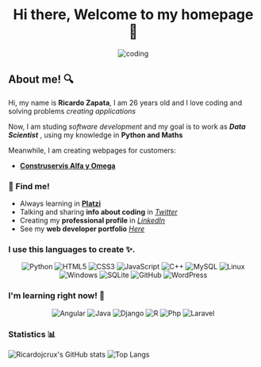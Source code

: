 <div align="center">

# Hi there, Welcome to my homepage 👋

![coding](https://media3.giphy.com/media/qgQUggAC3Pfv687qPC/giphy.gif "Coding")

</div>

## About me! 🔍

Hi, my name is **Ricardo Zapata**, I am 26 years old and I love coding and solving problems *creating applications*

Now, I am studing *software development* and my goal is to work as ***Data Scientist*** , using my knowledge in **Python and Maths**

Meanwhile, I am creating webpages for customers:

- **[Construservis Alfa y Omega](https://construservisalfayomega.com)**

### 📍 Find me!

- Always learning in **[Platzi](https://platzi.com/p/ricardojcrux/)**
- Talking and sharing **info about coding** in *[Twitter](https://twitter.com/ricardojcrux)*
- Creating my **professional profile** in *[LinkedIn](https://www.linkedin.com/in/ricardojcrux/)*
- See my **web developer portfolio** *[Here](https://ricardojcrux.github.io/portfolio/)* 

### I use this languages to create ✨.

<div align="center">

![Python](https://img.shields.io/badge/python-3670A0?style=for-the-badge&logo=python&logoColor=ffdd54)
![HTML5](https://img.shields.io/badge/HTML5-E34F26?style=for-the-badge&logo=html5&logoColor=white)
![CSS3](https://img.shields.io/badge/CSS3-1572B6?style=for-the-badge&logo=css3&logoColor=white)
![JavaScript](https://img.shields.io/badge/JavaScript-F7DF1E?style=for-the-badge&logo=javascript&logoColor=black)
![C++](https://img.shields.io/badge/C%2B%2B-00599C?style=for-the-badge&logo=c%2B%2B&logoColor=white)
![MySQL](https://img.shields.io/badge/MySQL-005C84?style=for-the-badge&logo=mysql&logoColor=white)
![Linux](https://img.shields.io/badge/Linux-FCC624?style=for-the-badge&logo=linux&logoColor=black)
![Windows](https://img.shields.io/badge/Windows-0078D6?style=for-the-badge&logo=windows&logoColor=white)
![SQLite](https://img.shields.io/badge/SQLite-07405E?style=for-the-badge&logo=sqlite&logoColor=white)
![GitHub](https://img.shields.io/badge/GitHub-100000?style=for-the-badge&logo=github&logoColor=white)
![WordPress](https://img.shields.io/badge/Wordpress-21759B?style=for-the-badge&logo=wordpress&logoColor=white)

</div>

### I'm learning right now! 🧠

<div align="center">

![Angular](https://img.shields.io/badge/Angular-DD0031?style=for-the-badge&logo=angular&logoColor=white)
![Java](https://img.shields.io/badge/Java-ED8B00?style=for-the-badge&logo=openjdk&logoColor=white)
![Django](https://img.shields.io/badge/Django-092E20?style=for-the-badge&logo=django&logoColor=white)
![R](https://img.shields.io/badge/R-276DC3?style=for-the-badge&logo=r&logoColor=white)
![Php](https://img.shields.io/badge/PHP-777BB4?style=for-the-badge&logo=php&logoColor=white)
![Laravel](https://img.shields.io/badge/Laravel-FF2D20?style=for-the-badge&logo=laravel&logoColor=white)

</div>

### Statistics 📊

![Ricardojcrux's GitHub stats](https://github-readme-stats.vercel.app/api?username=ricardojcrux&custom_title=Ricardo%0AZapata's%0AGitHub%0AStats&hide_rank=true&show_icons=true&theme=holi&hide_border=true&border_radius=50)
![Top Langs](https://github-readme-stats.vercel.app/api/top-langs/?username=ricardojcrux&layout=compact&show_icons=true&theme=holi&hide_border=true&border_radius=50)
